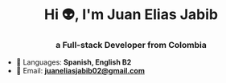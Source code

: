 <h1 align="center">Hi 👽, I'm Juan Elias Jabib  </h1>
<h3 align="center"> a Full-stack Developer from Colombia </h3>

- 💬 Languages: **Spanish, English B2**
- 💌 Email: **juaneliasjabib02@gmail.com**

